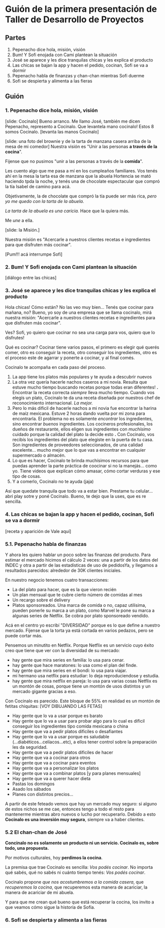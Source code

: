# Guión de la primera presentación de Taller de Desarrollo de Proyectos

## Partes
 1. Pepenacho dice hola, misión, visión
 2. Bum! Y Sofi enojada con Cami plantean la situación
 3. José se aparece y les dice tranquilas chicas y les explica el producto
 4. Las chicas se bajan la app y hacen el pedido, cocinan, Sofi se va a dormir
 5. Pepenacho habla de finanzas y chan-chan mientras Sofi duerme
 6. Sofi se despierta y alimenta a las fieras

## Guión

### 1. Pepenacho dice hola, misión, visión

[slide: Cocinalo]
Bueno arranco. Me llamo José, también me dicen Pepenacho, represento a Cocinalo. Que levantela mano cocinalo! Estos 8 somos Cocinalo. [levanta las manos Cocinalo]

[slide: una foto del brownie y de la tarta de manzana casera arriba de la mesa de mi comedor]
Nuestra visión es "Unir a las personas **a través de la cocina**".

Fijense que no pusimos "unir a las personas a través de la **comida**". 

Les cuento algo que me pasa a mí en los cumpleaños familiares. Vos tenés ahí en la mesa la tarta esa de manzana que la abuela Hortencia se mató haciendo tpda la noche, y tenés una de chocolate espectacular que compró la tía Isabel de camino para acá. 

Objetivamente, la de chocolate que compró la tía puede ser más rica, _pero yo me quedo con la tarta de la abuela_. 

_La tarta de la abuela es una caricia._ Hace que la quiera más. 

Me _une_ a ella.

[slide: la Misión.]

Nuestra misión es "Acercarle a nuestros clientes recetas e ingredientes para que disfruten más cocinar".

[Pum!!! acá interrumpe Sofi]

### 2. Bum! Y Sofi enojada con Cami plantean la situación

[diálogo entre las chicas]

### 3. José se aparece y les dice tranquilas chicas y les explica el producto
Hola chicas! Cómo están? No las veo muy bien... Tenés que cocinar para mañana, no? Bueno, yo soy de una empresa que se llama cocinalo, mirá nuestra misión: "Acercarle a nuestros clientes recetas e ingredientes para que disfruten más cocinar". 

Ves? Sofi, yo quiero que cocinar no sea una carga para vos, quiero que lo disfrutes!

Qué es cocinar? Cocinar tiene varios pasos, el primero es elegir qué querés comer, otro es conseguir la receta, otro conseguir los ingredientes, otro es el proceso este de agarrar y ponerte a cocinar, y al final comés.

Cocinalo te acompaña en cada paso del proceso. 
 1. La app tiene los platos más populares y te ayuda a descubrir nuevos
 2. La otra vez quería hacerle nachos caseros a mi novia. Resulta que estuve mucho tiempo buscando recetas porque todas eran diferentes! **.** Encontrar la receta correcta _siempre_ lleva mucho tiempo. Cuando vos elegís un plato, Cocinalo te da una receta diseñada por nuestros chef de reconocimiento internacional. _La mejor._
 3. Pero lo más dificil de hacerle nachos a mi novia fue encontrar la harina de maíz mexicana. Estuve 2 horas dando vuelta por mi zona para encontrarla. El problema no es solamente _encontrar_ los ingredientes, sino encontrar _buenos_ ingredientes. Los cocineros profesionales, los dueños de restaurante, ellos eligen sus ingredientes con _muchísimo_ cuidado porque la calidad del plato la decide esto **.** Con Cocinalo, vos recibís los ingredientes del plato que elegiste en la puerta de tu casa. Son ingredientes de proveedores seleccionados, de una calidad excelente... mucho mejor que lo que vas a encontrar en cualquier supermercado o almacén.
 4. Lo que es hacer, Cocinalo te brinda muchísimos recursos para que puedas aprender la parte práctica de coocinar si no la manejás... como yo. Tiene videos que explican cómo amasar, cómo cortar verduras y ese tipo de cosas.
 5. Y a comerlo, Cocinalo no te ayuda (jaja)


Así que quedate tranquila que todo va a estar bien. Prestame tu celular... abrí play sotre y poné Cocinalo. Bueno, te dejo que la uses, que es re sencilla.


### 4. Las chicas se bajan la app y hacen el pedido, cocinan, Sofi se va a dormir

[receta  y aparición de Vale aquí]


### 5.1. Pepenacho habla de finanzas

Y ahora les quiero hablar un poco sobre las finanzas del producto. Para estimar el mercado hicimos el cálculo 2 veces: una a partir de los datos del INDEC y otra a partir de las estadísticas de uso de pedidosYa, y llegamos a resultados parecidos: alrededor de 30K clientes iniciales.

En nuestro negocio tenemos cuatro transacciones: 
- La del plato para hacer, que es la que vieron recién
- Un plan mensual que te cubre cierto número de comidas al mes
- Un recargo sobre el delivery
- Platos sponsoreados. Una marca de comida o no, capaz utilisima, pueden ponerle su marca a un plato, como Marvel le pone su marca a algunas series de Netflix. Se cobra por plato sponsoreado vendido.

Acá en el centro yo escribí "DIVERSIDAD" porque es lo que define a nuestro mercado. Fijense que la torta ya está cortada en varios pedazos, pero se puede cortar más.

Pensemos un minutito en Netflix. Porque Netflix es un servicio cuyo éxito creo que tiene que ver con la diversidad de su mercado:
- hay gente que mira series en familia: lo usa para cenar.
- hay gente que hace maratones: lo usa como el plan del finde.
- hay gente que mira series en el bondi: lo usa para viajar.
- mi hermano usa netflix para estudiar: lo deja reproduciendose y estudia.
- hay gente que mira netflix en pareja: lo usa para varias cosas
Netflix es un montón de cosas, porque tiene un montón de usos distintos y un mercado gigante gracias a eso.

Con Cocinalo es parecido. Este bloque de 55% en realidad es un montón de fetitas chiquitas:
[VOY DIBUJANDO LAS FETAS] 
- Hay gente que lo va a usar porque es barato
- Hay gente que lo va a usar para probar algo para lo cual es dificil conseguir los ingredientes tipo comida mexicana o china
- Hay gente que va a pedir platos dificiles o desafiantes
- Hay gente que lo va a usar porque es saludable (...diabéticos...celíacos...etc), a ellos tener control sobre la preparación les da seguridad.
- Hay gente que va a pedir platos dificiles de hacer
- Hay gente que va a cocinar para otros
- Hay gente que va a cocinar para eventos
- Hay gente que va a personalizar los platos
- Hay gente que va a combinar platos
[y para planes mensuales]
- Hay gente que va a querer hacer dieta
- Pastas los domingos
- Asado los sábados
- Planes con distintos precios...

A partir de este feteado vemos que hay un mercado muy seguro: si alguno de estos nichos se me cae, entonces tengo a todo el resto para mantenerme mientras abro nuevos o lucho por recuperarlo. Debido a esto **Cocinalo es una inversión muy segura**, siempre va a haber clientes.

### 5.2 El chan-chan de José

**Concinalo no es solamente un producto ni un servício. Cocinalo es, sobre todo, una propuesta.** 

Por motivos culturales, hoy **perdimos la cocina**.

La premisa que trae Cocinalo es sencilla: _Vos podés cocinar_. No importa qué sabés, qué no sabés ni cuánto tiempo tenés: _Vos podés cocinar_.

Cocinalo propone _que nos acostumbremos a la comida casera_, que _recuperemos la cocina_, que recuperemos esta manera de acariciar, la manera de acariciar de mi abuela. 

Y para que me crean qué bueno que está recuperar la cocina, los invito a que veamos cómo sigue la historia de Sofía.

### 6. Sofi se despierta y alimenta a las fieras